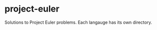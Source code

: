 project-euler
=============

Solutions to Project Euler problems. Each langauge has its own directory.
